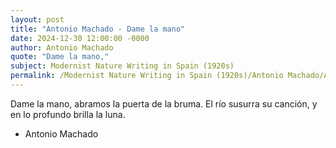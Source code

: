 ```yaml
---
layout: post
title: "Antonio Machado - Dame la mano"
date: 2024-12-30 12:00:00 -0000
author: Antonio Machado
quote: "Dame la mano,"
subject: Modernist Nature Writing in Spain (1920s)
permalink: /Modernist Nature Writing in Spain (1920s)/Antonio Machado/Antonio Machado - Dame la mano
---
```


Dame la mano,
abramos la puerta de la bruma.
El río susurra su canción,
y en lo profundo brilla la luna.

- Antonio Machado
